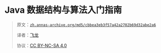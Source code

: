 # Java 数据结构与算法入门指南

> 原文：[`zh.annas-archive.org/md5/cbbea3eb3f57a42a2702b69d32abe2a6`](https://zh.annas-archive.org/md5/cbbea3eb3f57a42a2702b69d32abe2a6)
> 
> 译者：[飞龙](https://github.com/wizardforcel)
> 
> 协议：[CC BY-NC-SA 4.0](http://creativecommons.org/licenses/by-nc-sa/4.0/)
